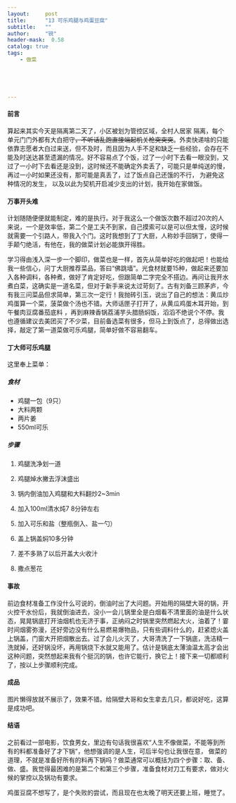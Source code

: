 ```yaml
---
layout:     post
title:      "13 可乐鸡腿与鸡蛋豆腐"
subtitle:   ""
author:     "锐"
header-mask:  0.58
catalog: true
tags:
    - 做菜





---
```


#### 前言 

算起来其实今天是隔离第二天了，小区被划为管控区域，全村人居家 隔离，每个单元门门外都有大白把守~~，不听话乱跑直接端起机关枪突突突~~。外卖快递啥的只能依靠志愿者大白过来送，但不及时，而且因为人手不足和缺乏一些经验，会存在不能及时送达甚至遗漏的情况。好不容易点了个饭，过了一小时下去看一眼没到，又过了一小时下去看还是没到，这时候还不能确定外卖丢了，可能只是单纯送的慢，再过一小时如果还没有，那可能是真丢了，过了饭点自己还饿的不行， 为避免这种情况的发生， 以及以此为契机开启减少支出的计划，我开始在家做饭。

#### 万事开头难

计划随随便便就能制定，难的是执行。对于我这么一个做饭次数不超过20次的人来说，一个是效率低，第二个是工夫不到家，自己摸索可以是可以但太慢，这时候就需要一个引路人，带我入个门。这时我想到了丁大厨，人称妙手回锅丁，使得一手颠勺绝活，有他在，我的做菜计划必能旗开得胜。

学习得由浅入深一步一个脚印，做菜也是一样，首先从简单好吃的做起吧！也能给我一些信心，问丁大厨推荐菜品，答曰“佛跳墙”。光食材就要15种，做起来还要加入各种调料，各种煮，做好了肯定好吃，但跟简单二字完全不搭边。再问让我开水煮白菜，这确实是一道名菜，但对于新手来说太过苛刻了。古有刘备三顾茅庐，今有我三问菜品但求简单，第三次一定行！我抛砖引玉，说出了自己的想法：黄瓜炒鸡蛋算一个菜，菠菜做个汤也不错。大师话匣子打开了，从黄瓜鸡蛋木耳开始，到午餐肉豆腐番茄底料 ，再到麻辣香锅荔浦芋头腊肠焖饭，滔滔不绝说个不停。我也遵循建议去美团买了不少菜，目前备选菜有很多，但马上到饭点了，总得做出选择，敲定了第一道菜做可乐鸡腿，简单好做不容易翻车。

#### 丁大师可乐鸡腿

这里奉上菜单：

##### 食材

- 鸡腿一包（9只）
- 大料两颗
- 两片姜
- 550ml可乐

##### 步骤

1. 鸡腿洗净划一道

2. 鸡腿焯水撇去浮沫盛出

3. 锅内倒油加入鸡腿和大料翻炒2~3min

4. 加入100ml清水炖7 8分钟左右

5. 加入可乐和盐（整瓶倒入、盐一勺）

6. 盖上锅盖焖10多分钟

7. 差不多熟了以后开盖大火收汁

8. 撒点葱花

#### 事故

前边食材准备工作没什么可说的，倒油时出了大问题。开始用的隔壁大哥的锅，开火控干水份后，我就倒油进去，没小一会儿锅里全是白烟看不清里面的油是什么状态，晃晃锅底打开油烟机也无济于事，正纳闷之时锅里突然燃起大火，油着了！霎时间烟雾弥漫，还好旁边没有什么易燃易爆物品，只有些调料什么的，赶紧熄火盖上锅盖，门窗大开把烟散出去。过了会儿火灭了，大哥清洗了一下锅底，洗洁精一洗就掉，还好锅没坏，再用锅烧下水就又能用了。估计是锅底太薄油温太高才会出这种问题，突然想起来我有个挺沉的锅，也许它能行，换它上！接下来一切都顺利了，按以上步骤顺利完成。

#### 成品

图片懒得放就不展示了，效果不错。给隔壁大哥和女生拿去几只，都说好吃，这算是成功吧。

#### 结语

之前看过一部电影，饮食男女，里边有句话我很喜欢“人生不像做菜，不能等到所有的料都准备好了才下锅”，他想强调的是人生，可后半句也让我很在意， 做菜的道理，不就是准备好所有的料再下锅吗？做菜通常可以概括为四个步骤：取、备、做、盛。我觉得最困难的是第二个和第三个步骤，准备食材对刀工有要求，做对火候的掌控以及锅功有要求。

鸡蛋豆腐不想写了，是个失败的尝试，而且现在也太晚了明天还要上班，睡觉了。
